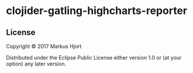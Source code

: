# clojider-gatling-highcharts-reporter

## License

Copyright © 2017 Markus Hjort

Distributed under the Eclipse Public License either version 1.0 or (at
your option) any later version.
